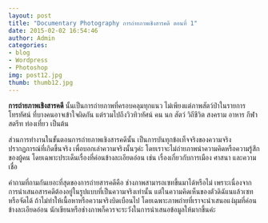 ```yaml
---
layout: post
title: "Documentary Photography การถ่ายภาพเชิงสารคดี ตอนที่ 1"
date: 2015-02-02 16:54:46
author: Admin
categories: 
- blog 
- Wordpress
- Photoshop
img: post12.jpg
thumb: thumb12.jpg
---
```

<b>การถ่ายภาพเชิงสารคดี</b> นั้นเป็นการถ่ายภาพที่ครอบคลุมทุกแนว ไม่เพียงแต่ภาพสัตว์ป่าในรายการโทรทัศน์ ที่บางคนอาจเข้าใจผิดกัน แต่รวมไปถึงวิวทิวทัศน์ คน นก สัตว์ วิถีชีวิต สงคราม อาหาร กีฬา สตรีท ท่องเที่ยว เป็นต้น

ส่วนการทำงานในขั้นตอนการถ่ายภาพเชิงสารคดีนั้น เป็นการบันทุกข้อเท็จจริงของความจริง ปรากฏการณ์ที่เกิดขึ้นจริง เพื่อบอกเล่าความจริงนั้นๆค่ะ โดยเราจะไม่ถ่ายภาพนำความคิดหรือความรู้สึกของผู้คน โดยเฉพาะประเด็นเรื่องที่ค่อนข้างละเอียดอ่อน เช่น เรื่องเกี่ยวกับการเมือง ศาสนา และความเชื่อ

คำถามที่ถามกันเยอะที่สุดของการถ่ายสารคดีคือ ช่างภาพสามารถเซทขึ้นมาได้หรือไม่ เพราะเนื่องจากการนำเสนอสารคดีต้องอยู่ในรูปแบบที่เป็นความจริงเท่านั้น แต่ในความคิดเห็นของตัวดิฉัแนแล้วเซทหรือจัดได้ ถ้าไม่ทำให้เนื้อหาหรือความจริงบิดเบือนไป โดยเฉพาะภาพถ่ายที่เราจะนำเสนอแง่มุมที่ค่อนข้างละเอียดอ่อน นักเขียนหรือช่างภาพก็ควรจะระวังในการนำเสนอข้อมูลให้มากขึ้นค่ะ

 <!--more-->


[hampden]: https://github.com/jekyll/jekyll